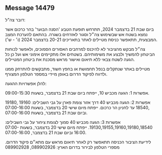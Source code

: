 ## Message 14479

דובר צה"ל:

ביום שבת 21 בדצמבר 2024, תתרחש תופעת הטבע 'הסנה הבוער' בהר כרכום אשר נמצא בשטח אש שבשימוש צה״ל וסגור לאזרחים בשגרה. בהתאם להערכת המצב המבצעית, תתאפשר כניסת מטיילים לאתר בתאריכים 20-21 בדצמבר 2024 (ו׳ - ש׳).

צה״ל מבקש מהציבור לא להיכנס למרחבים האסורים הסמוכים, ולאפשר לכוחות הביטחון להמשיך ולבצע את משימותיהם. בשטחים אלו מתקיימים אימוני אש ועל כן כל הגעה לשטח צבאי ללא תיאום ואישור מראש מסכנת את ביטחון המטיילים.

מטיילים באתר שנתקלים בנפל תחמושת או בחפץ חשוד, מתבקשים להתרחק ממנו ולדווח לפיקוד הדרום באופן מיידי במספר הטלפון המצורף.

להלן אפשרויות ההגעה:
 
אפשרות 1:
הגעה מכביש 10, ייפתח ביום שבת 21 בדצמבר, בשעות 09:00-15:30.

אפשרות 2:
הגעה מכביש 40 דרך אזור צומת פארן על גבי השבילים: 19160 ,19180 ,18540 עד לחניון הר כרכום. 
ייפתח מיום שישי 20 בדצמבר, בשעות 07:00-16:00
וביום שבת 21 בדצמבר, בשעות 07:00-16:00.

אפשרות 3:
הגעה מכביש 40 סמוך לצומת ציחור על גבי השבילים: 19130,19155,19160,19180,18540.
ייפתח מיום שישי 20 בדצמבר, בשעות 07:00-16:00
וביום שבת 21 בדצמבר, 07:00-16:00.

לידיעת הציבור הכניסה תתאפשר רק לאחר תיאום מראש עם מתא״ם פיקוד הדרום. 
מספרי הטלפון לבירור בדרום הארץ:  089902926, 089902928

